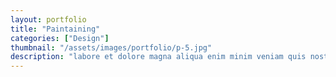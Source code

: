 ```yaml
---
layout: portfolio
title: "Paintaining"
categories: ["Design"]
thumbnail: "/assets/images/portfolio/p-5.jpg"
description: "labore et dolore magna aliqua enim minim veniam quis nostrud exercitation ullamco laboris nisi aliquip commodo consequat.duis aute irure sint occae cat"
---
```

